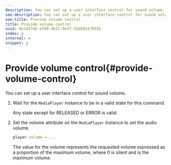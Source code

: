 ```yaml
---
description: You can set up a user interface control for sound volume.
seo-description: You can set up a user interface control for sound volume.
seo-title: Provide volume control
title: Provide volume control
uuid: 0e1d47e6-af60-4631-9e37-d2d60247891b
index: y
internal: n
snippet: y
---
```


# Provide volume control{#provide-volume-control}

You can set up a user interface control for sound volume.

1. Wait for the `MediaPlayer` instance to be in a valid state for this command.

   Any state except for RELEASED or ERROR is valid.
1. Set the volume attribute on the `MediaPlayer` instance to set the audio volume.

   ```js
   player.volume = ...
   ```

   The value for the volume represents the requested volume expressed as a proportion of the maximum volume, where 0 is silent and is the maximum volume.

